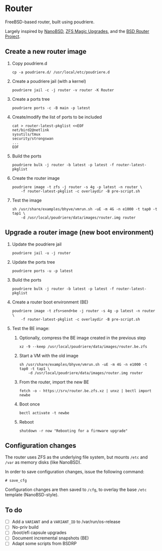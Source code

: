 # Router

FreeBSD-based router, built using poudriere.

Largely inspired by [NanoBSD], [ZFS Magic Upgrades], and the [BSD Router Project].

## Create a new router image

1. Copy poudriere.d

       cp -a poudriere.d/ /usr/local/etc/poudriere.d

2. Create a poudriere jail (with a kernel)

       poudriere jail -c -j router -v router -K Router

3. Create a ports tree

       poudriere ports -c -B main -p latest

4. Create/modify the list of ports to be included

       cat > router-latest-pkglist <<EOF
       net/bird2@netlink
       sysutils/tmux
       security/strongswan
       ...
       EOF

5. Build the ports

       poudriere bulk -j router -b latest -p latest -f router-latest-pkglist

6. Create the router image

       poudriere image -t zfs -j router -s 4g -p latest -n router \
           -f router-latest-pkglist -c overlaydir -B pre-script.sh

7. Test the image

       sh /usr/share/examples/bhyve/vmrun.sh -uE -m 4G -n e1000 -t tap0 -t tap1 \
           -d /usr/local/poudriere/data/images/router.img router

## Upgrade a router image (new boot environment)

1. Update the poudriere jail

       poudriere jail -u -j router

2. Update the ports tree

       poudriere ports -u -p latest

4. Build the ports

       poudriere bulk -j router -b latest -p latest -f router-latest-pkglist

5. Create a router boot environment (BE)

       poudriere image -t zfs+send+be -j router -s 4g -p latest -n router \
           -f router-latest-pkglist -c overlaydir -B pre-script.sh

6. Test the BE image:

   1. Optionally, compress the BE image created in the previous step

          xz -9 --keep /usr/local/poudriere/data/images/router.be.zfs

   2. Start a VM with the old image

          sh /usr/share/examples/bhyve/vmrun.sh -uE -m 4G -n e1000 -t tap0 -t tap1 \
              -d /usr/local/poudriere/data/images/router.img router

   3. From the router, import the new BE

          fetch -o - https://srv/router.be.zfs.xz | unxz | bectl import newbe

   4. Boot once

          bectl activate -t newbe

   5. Reboot

          shutdown -r now "Rebooting for a firmware upgrade"

## Configuration changes

The router uses ZFS as the underlying file system, but mounts `/etc` and `/var` as memory disks (like NanoBSD).

In order to save configuration changes, issue the following command:

```console
# save_cfg
```

Configuration changes are then saved to `/cfg`, to overlay the base `/etc` template (NanoBSD-style).

## To do

- [ ] Add a `VARIANT` and a `VARIANT_ID` to /var/run/os-release
- [ ] No-priv build
- [ ] /boot/efi capsule upgrades
- [ ] Document incremental snapshots (BE)
- [ ] Adapt some scripts from BSDRP

[BSD Router Project]: https://bsdrp.net/
[NanoBSD]: https://papers.freebsd.org/2005/phk-nanobsd/
[ZFS Magic Upgrades]: https://papers.freebsd.org/2019/fosdem/jude-zfs_upgrades/
